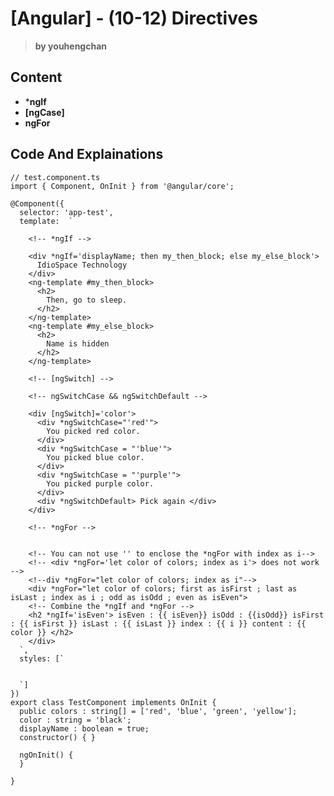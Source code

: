 # [Angular] - (10-12) Directives

> **by youhengchan**

## Content
* ***ngIf**
* **[ngCase]**
* **ngFor**

## Code And Explainations

	// test.component.ts
	import { Component, OnInit } from '@angular/core';
	
	@Component({
	  selector: 'app-test',
	  template:  `
	
	    <!-- *ngIf -->
	
	    <div *ngIf='displayName; then my_then_block; else my_else_block'>
	      IdioSpace Technology
	    </div>
	    <ng-template #my_then_block>
	      <h2>
	        Then, go to sleep.
	      </h2>
	    </ng-template>
	    <ng-template #my_else_block>
	      <h2>
	        Name is hidden
	      </h2>
	    </ng-template>
	
	    <!-- [ngSwitch] -->
	
	    <!-- ngSwitchCase && ngSwitchDefault -->
	
	    <div [ngSwitch]='color'>
	      <div *ngSwitchCase="'red'">  
	        You picked red color.
	      </div>
	      <div *ngSwitchCase = "'blue'">   
	        You picked blue color.
	      </div>
	      <div *ngSwitchCase = "'purple'">   
	        You picked purple color.
	      </div>
	      <div *ngSwitchDefault> Pick again </div>
	    </div>
	
	    <!-- *ngFor -->  
	    
	
	    <!-- You can not use '' to enclose the *ngFor with index as i-->
	    <!-- <div *ngFor='let color of colors; index as i'> does not work -->
	    <!--div *ngFor="let color of colors; index as i"-->
	    <div *ngFor="let color of colors; first as isFirst ; last as isLast ; index as i ; odd as isOdd ; even as isEven">  
	    <!-- Combine the *ngIf and *ngFor -->
	    <h2 *ngIf='isEven'> isEven : {{ isEven}} isOdd : {{isOdd}} isFirst : {{ isFirst }} isLast : {{ isLast }} index : {{ i }} content : {{ color }} </h2>
	    </div>
	  `,
	  styles: [`
	
	    
	  `]
	})
	export class TestComponent implements OnInit {
	  public colors : string[] = ['red', 'blue', 'green', 'yellow']; 
	  color : string = 'black';
	  displayName : boolean = true;
	  constructor() { }
	
	  ngOnInit() {
	  }
	
	}